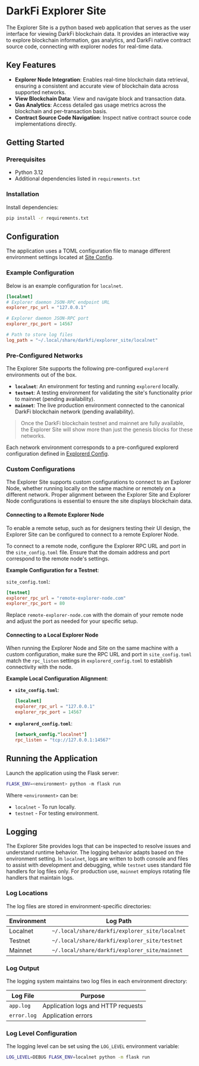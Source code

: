# DarkFi Explorer Site

The Explorer Site is a python based web application that serves as the user interface for viewing DarkFi blockchain data. It provides an interactive way to explore blockchain information, gas analytics, and DarkFi native contract source code, connecting with explorer nodes for real-time data.

## Key Features

- **Explorer Node Integration**: Enables real-time blockchain data retrieval, ensuring a consistent and accurate view of blockchain data across supported networks.
- **View Blockchain Data**: View and navigate block and transaction data.
- **Gas Analytics**: Access detailed gas usage metrics across the blockchain and per-transaction basis.
- **Contract Source Code Navigation**: Inspect native contract source code implementations directly.

## Getting Started

### Prerequisites
- Python 3.12
- Additional dependencies listed in `requirements.txt`

### Installation

Install dependencies:
```bash
pip install -r requirements.txt
```

## Configuration

The application uses a TOML configuration file to manage different environment settings located at [Site Config](site_config.toml).

### Example Configuration

Below is an example configuration for `localnet`.

```toml
[localnet]
# Explorer daemon JSON-RPC endpoint URL
explorer_rpc_url = "127.0.0.1"

# Explorer daemon JSON-RPC port
explorer_rpc_port = 14567

# Path to store log files
log_path = "~/.local/share/darkfi/explorer_site/localnet"
```

### Pre-Configured Networks

The Explorer Site supports the following pre-configured `explorerd` environments out of the box.
- **`localnet`**: An environment for testing and running `explorerd` locally.
- **`testnet`**: A testing environment for validating the site's functionality prior to mainnet (pending availability).
- **`mainnet`**: The live production environment connected to the canonical DarkFi blockchain network (pending availability).

> Once the DarkFi blockchain testnet and mainnet are fully available, the Explorer Site will show more than just the genesis blocks for these networks.

Each network environment corresponds to a pre-configured explorerd configuration defined in [Explorerd Config](../explorerd/explorerd_config.toml).

### Custom Configurations

The Explorer Site supports custom configurations to connect to an Explorer Node, whether running locally on the same machine or remotely on a different network. Proper alignment between the Explorer Site and Explorer Node configurations is essential to ensure the site displays blockchain data.

#### Connecting to a Remote Explorer Node

To enable a remote setup, such as for designers testing their UI design, the Explorer Site can be configured to connect to a remote Explorer Node.

To connect to a remote node, configure the Explorer RPC URL and port in the `site_config.toml` file. Ensure that the domain address and port correspond to the remote node's settings.

**Example Configuration for a Testnet**:

`site_config.toml`:

```toml
[testnet]
explorer_rpc_url = "remote-explorer-node.com"
explorer_rpc_port = 80
```

Replace `remote-explorer-node.com` with the domain of your remote node and adjust the port as needed for your specific setup.

#### Connecting to a Local Explorer Node

When running the Explorer Node and Site on the same machine with a custom configuration, make sure the RPC URL and port in `site_config.toml` match the `rpc_listen` settings in `explorerd_config.toml` to establish connectivity with the node.

**Example Local Configuration Alignment**:

- **`site_config.toml`**:

  ```toml
  [localnet]
  explorer_rpc_url = "127.0.0.1"
  explorer_rpc_port = 14567
  ```
  
- **`explorerd_config.toml`**:

  ```toml
  [network_config."localnet"]
  rpc_listen = "tcp://127.0.0.1:14567"
  ```

## Running the Application

Launch the application using the Flask server:

```bash
FLASK_ENV=<environment> python -m flask run
```

Where `<environment>` can be:
- `localnet` - To run locally.
- `testnet` - For testing environment.

## Logging

The Explorer Site provides logs that can be inspected to resolve issues and understand runtime behavior. The logging behavior adapts based on the environment setting. In `localnet`, logs are written to both console and files to assist with development and debugging, while `testnet` uses standard file handlers for log files only. For production use, `mainnet` employs rotating file handlers that maintain logs.

### Log Locations

The log files are stored in environment-specific directories:

| Environment | Log Path |
|------------|----------|
| Localnet | `~/.local/share/darkfi/explorer_site/localnet` |
| Testnet | `~/.local/share/darkfi/explorer_site/testnet` |
| Mainnet | `~/.local/share/darkfi/explorer_site/mainnet` |

### Log Output

The logging system maintains two log files in each environment directory:

| Log File | Purpose |
|----------|---------|
| `app.log` | Application logs and HTTP requests |
| `error.log` | Application errors |

### Log Level Configuration

The logging level can be set using the `LOG_LEVEL` environment variable:
```bash
LOG_LEVEL=DEBUG FLASK_ENV=localnet python -m flask run
```